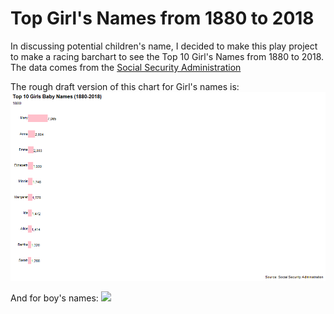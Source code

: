 # Top Girl's Names from 1880 to 2018

In discussing potential children's name, I decided to make this play project to make a racing barchart to see the Top 10 Girl's Names from 1880 to 2018.  The data comes from the [Social Security Administration](https://www.ssa.gov/oact/babynames/names.zip)

The rough draft version of this chart for Girl's names is:
![](baby_girls.gif)

And for boy's names:
![](baby_boys.gif)
